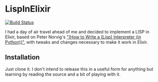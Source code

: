 # LispInElixir

[![Build Status](https://travis-ci.org/bkerley/lisp_in_elixir.svg?branch=master)](https://travis-ci.org/bkerley/lisp_in_elixir)

I had a day of air travel ahead of me and decided to implement a LISP in Elixir,
based on Peter Norvig's
["(How to Write a (Lisp) Interpreter (in Python))"][norvig], with tweaks
and changes necessary to make it work in Elixir.

[norvig]: http://www.norvig.com/lispy.html

## Installation

Just clone it. I don't intend to release this in a useful form for
anything but learning by reading the source and a bit of playing with it.
